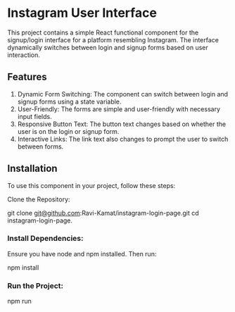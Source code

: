 # Instagram User Interface

This project contains a simple React functional component for the signup/login interface for a platform resembling Instagram. The interface dynamically switches between login and signup forms based on user interaction.

## Features

1. Dynamic Form Switching: The component can switch between login and signup forms using a state variable.
2. User-Friendly: The forms are simple and user-friendly with necessary input fields.
3. Responsive Button Text: The button text changes based on whether the user is on the login or signup form.
4. Interactive Links: The link text also changes to prompt the user to switch between forms.

## Installation

To use this component in your project, follow these steps:

Clone the Repository:

git clone git@github.com:Ravi-Kamat/instagram-login-page.git
cd instagram-login-page.

### Install Dependencies:

Ensure you have node and npm installed. Then run:

npm install

### Run the Project:

npm run
